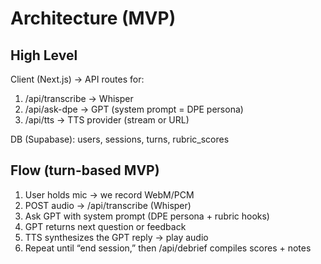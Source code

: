 # Architecture (MVP)

## High Level
Client (Next.js) → API routes for:
1) /api/transcribe → Whisper
2) /api/ask-dpe → GPT (system prompt = DPE persona)
3) /api/tts → TTS provider (stream or URL)

DB (Supabase): users, sessions, turns, rubric_scores

## Flow (turn-based MVP)
1. User holds mic → we record WebM/PCM
2. POST audio → /api/transcribe (Whisper)
3. Ask GPT with system prompt (DPE persona + rubric hooks)
4. GPT returns next question or feedback
5. TTS synthesizes the GPT reply → play audio
6. Repeat until “end session,” then /api/debrief compiles scores + notes
